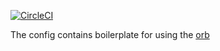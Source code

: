 [![CircleCI](https://circleci.com/gh/choilmto/orbtoberfest-example.svg?style=shield&circle-token=3d21dcc01ba82647ca2a404bb5152246d07ad526)](https://app.circleci.com/pipelines/github/choilmto/orbtoberfest-example)

The config contains boilerplate for using the [orb](https://circleci.com/developer/orbs/orb/choilmto/orb)